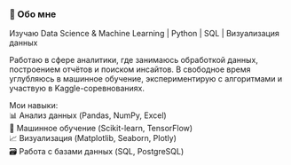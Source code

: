 ### 👋 Обо мне  
Изучаю Data Science & Machine Learning | Python | SQL | Визуализация данных  

Работаю в сфере аналитики, где занимаюсь обработкой данных, построением отчётов и поиском инсайтов. В свободное время углубляюсь в машинное обучение, экспериментирую с алгоритмами и участвую в Kaggle-соревнованиях.  

Мои навыки:  
📊 Анализ данных (Pandas, NumPy, Excel)  
🤖 Машинное обучение (Scikit-learn, TensorFlow)  
📈 Визуализация (Matplotlib, Seaborn, Plotly)  
🗃️ Работа с базами данных (SQL, PostgreSQL)  

